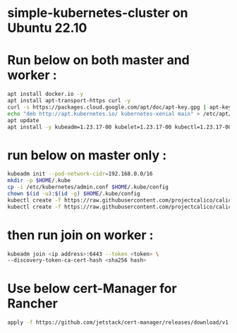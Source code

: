 # simple-kubernetes-cluster on Ubuntu 22.10  
  
Run below on both master and worker :  
==========
```bash
apt install docker.io -y
apt install apt-transport-https curl -y
curl -s https://packages.cloud.google.com/apt/doc/apt-key.gpg | apt-key add
echo "deb http://apt.kubernetes.io/ kubernetes-xenial main" > /etc/apt/sources.list.d/kubernetes.list
apt update
apt install -y kubeadm=1.23.17-00 kubelet=1.23.17-00 kubectl=1.23.17-00 kubernetes-cni=1.1.1-00
```
  
run below on master only :  
==========
```bash
kubeadm init --pod-network-cidr=192.168.0.0/16
mkdir -p $HOME/.kube
cp -i /etc/kubernetes/admin.conf $HOME/.kube/config
chown $(id -u):$(id -g) $HOME/.kube/config
kubectl create -f https://raw.githubusercontent.com/projectcalico/calico/v3.25.1/manifests/tigera-operator.yaml
kubectl create -f https://raw.githubusercontent.com/projectcalico/calico/v3.25.1/manifests/custom-resources.yaml
```

then run join on worker :  
==========  
```bash
kubeadm join <ip address>:6443 --token <token> \
--discovery-token-ca-cert-hash <sha256 hash>
```


Use below cert-Manager for Rancher  
==========
```bash
apply -f https://github.com/jetstack/cert-manager/releases/download/v1.4.0/cert-manager.yaml
```

